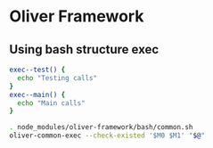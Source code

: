 # Oliver Framework

## Using bash structure exec

```bash
exec--test() {
  echo "Testing calls"
}
exec--main() {  
  echo "Main calls"
}

. node_modules/oliver-framework/bash/common.sh
oliver-common-exec --check-existed '$M0 $M1' "$@"
```
